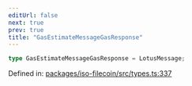```yaml
---
editUrl: false
next: true
prev: true
title: "GasEstimateMessageGasResponse"
---
```


```ts
type GasEstimateMessageGasResponse = LotusMessage;
```

Defined in: [packages/iso-filecoin/src/types.ts:337](https://github.com/hugomrdias/filecoin/blob/main/packages/iso-filecoin/src/types.ts#L337)
